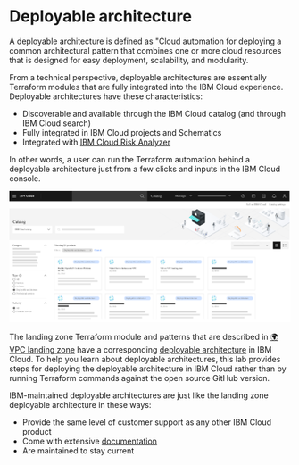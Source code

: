 # Deployable architecture

A deployable architecture is defined as "Cloud automation for deploying a common architectural pattern that combines one or more cloud resources that is designed for easy deployment, scalability, and modularity.

From a technical perspective, deployable architectures are essentially Terraform modules that are fully integrated into the IBM Cloud experience. Deployable architectures have these characteristics:

- Discoverable and available through the IBM Cloud catalog (and through IBM Cloud search)
- Fully integrated in IBM Cloud projects and Schematics
- Integrated with [IBM Cloud Risk Analyzer](https://cloud.ibm.com/docs/code-risk-analyzer-cli-plugin?topic=code-risk-analyzer-cli-plugin-cra-cli-plugin#terraform-command)

In other words, a user can run the Terraform automation behind a deployable architecture just from a few clicks and inputs in the IBM Cloud console.

![Deployable architecture console](../images/about-deployable-arch.png)

The landing zone Terraform module and patterns that are described in [🌍 VPC landing zone](./about/20-vpc-landing-zone.md) have a corresponding [deployable architecture](https://cloud.ibm.com/docs/secure-infrastructure-vpc?topic=secure-infrastructure-vpc-overview) in IBM Cloud. To help you learn about deployable architectures, this lab provides steps for deploying the deployable architecture in IBM Cloud rather than by running Terraform commands against the open source GitHub version.

IBM-maintained deployable architectures are just like the landing zone deployable architecture in these ways:

- Provide the same level of customer support as any other IBM Cloud product
- Come with extensive [documentation](https://cloud.ibm.com/docs/secure-infrastructure-vpc?topic=secure-infrastructure-vpc-overview)
- Are maintained to stay current
